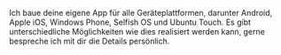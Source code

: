 Ich baue deine eigene App für alle Geräteplattformen, darunter Android, Apple iOS, Windows Phone, Selfish OS und Ubuntu Touch. Es gibt unterschiedliche Möglichkeiten wie dies realisiert werden kann, gerne bespreche ich mit dir die Details persönlich.